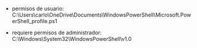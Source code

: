 - permisos de usuario:
C:\Users\carlo\OneDrive\Documents\WindowsPowerShell\Microsoft.PowerShell_profile.ps1

- requiere permisos de administrador:
C:\Windows\System32\WindowsPowerShell\v1.0
